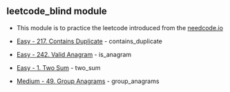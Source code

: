 ## leetcode_blind module

* This module is to practice the leetcode introduced from the [needcode.io](https://neetcode.io/practice)

* [Easy - 217. Contains Duplicate](https://leetcode.com/problems/contains-duplicate/) - contains_duplicate
* [Easy - 242. Valid Anagram](https://leetcode.com/problems/valid-anagram/) - is_anagram
* [Easy - 1. Two Sum](https://leetcode.com/problems/two-sum/) - two_sum
* [Medium - 49. Group Anagrams](https://leetcode.com/problems/group-anagrams/) - group_anagrams
